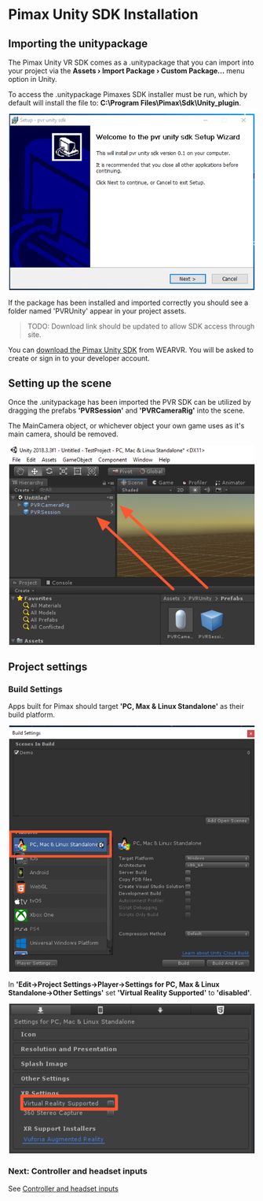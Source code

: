 # Pimax Unity SDK Installation

## Importing the unitypackage

The Pimax Unity VR SDK comes as a .unitypackage that you can import into your project via the **Assets › Import Package › Custom Package...** menu option in Unity.

To access the .unitypackage Pimaxes SDK installer must be run, which by default will install the file to: **C:\Program Files\Pimax\Sdk\Unity_plugin**.

<p align="center">
  <img alt="Run the pvr unity setup wizard"  width="500px" src="assets/PVRSetupWizard.png">
</p>

If the package has been installed and imported correctly you should see a folder named 'PVRUnity' appear in your project assets.

> TODO: Download link should be updated to allow SDK access through site.

You can <a href="https://users.wearvr.com/developers/devices/pimax/resources/vr-unity-package" target="_blank">download the Pimax Unity SDK</a> from WEARVR. You will be asked to create or sign in to your developer account.

## Setting up the scene

Once the .unitypackage has been imported the PVR SDK can be utilized by dragging the prefabs **'PVRSession'** and **'PVRCameraRig'** into the scene. 

The MainCamera object, or whichever object your own game uses as it's main camera, should be removed.

<p align="center">
  <img alt="The two essential Pimax prefabs"  width="500px" src="assets/PVRSetupScene.png">
</p>

## Project settings

### Build Settings

Apps built for Pimax should target **'PC, Max & Linux Standalone'** as their build platform.

<p align="center">
  <img alt="Player Settings"  width="500px" src="assets/PlayerSettings1.png">
</p>

In **'Edit->Project Settings->Player->Settings for PC, Max & Linux Standalone->Other Settings'** set **'Virtual Reality Supported'** to **'disabled'**.

<p align="center">
  <img alt="Player Settings"  width="500px" src="assets/PlayerSettings2.png">
</p>

### Next: Controller and headset inputs

See [Controller and headset inputs](/docs/pimax-controllers.md)
